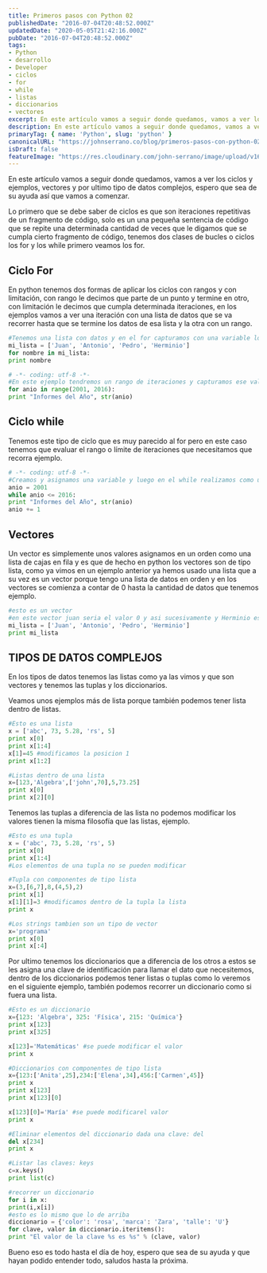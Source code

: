 ```yaml
---
title: Primeros pasos con Python 02
publishedDate: "2016-07-04T20:48:52.000Z"
updatedDate: "2020-05-05T21:42:16.000Z"
pubDate: "2016-07-04T20:48:52.000Z"
tags:
- Python
- desarrollo
- Developer
- ciclos
- for
- while
- listas
- diccionarios
- vectores
excerpt: En este artículo vamos a seguir donde quedamos, vamos a ver los ciclos y ejemplos, vectores y por ultimo tipo de datos complejos, espero que sea...
description: En este artículo vamos a seguir donde quedamos, vamos a ver los ciclos y ejemplos, vectores y por ultimo tipo de datos complejos, espero que sea...
primaryTag: { name: 'Python', slug: 'python' }
canonicalURL: "https://johnserrano.co/blog/primeros-pasos-con-python-02"
isDraft: false
featureImage: "https://res.cloudinary.com/john-serrano/image/upload/v1683577508/John%20Serrano/Blog%20Post/primeros-pasos-con-python-02/primerosPasos02_zpxuor.jpg"
---
```


En este artículo vamos a seguir donde quedamos, vamos a ver los ciclos y ejemplos, vectores y por ultimo tipo de datos complejos, espero que sea de su ayuda así que vamos a comenzar.

Lo primero que se debe saber de ciclos es que son iteraciones repetitivas de un fragmento de código, solo es un una pequeña sentencia de código que se repite una determinada cantidad de veces que le digamos que se cumpla cierto fragmento de código, tenemos dos clases de bucles o ciclos los for y los while primero veamos los for.

## Ciclo For

En python tenemos dos formas de aplicar los ciclos con rangos y con limitación, con rango le decimos que parte de un punto y termine en otro, con limitación le decimos que cumpla determinada iteraciones, en los ejemplos vamos a ver una iteración con una lista de datos que se va recorrer hasta que se termine los datos de esa lista y la otra con un rango.

```py
#Tenemos una lista con datos y en el for capturamos con una variable lo que hay dentro de esa lista y limitamos el for a esa lista,  solo pasara 4 veces por el for.
mi_lista = ['Juan', 'Antonio', 'Pedro', 'Herminio']
for nombre in mi_lista:
print nombre

# -*- coding: utf-8 -*-
#En este ejemplo tendremos un rango de iteraciones y capturamos ese valor que nos devuelve el rango, sin necesidad de incrementar el anio.
for anio in range(2001, 2016):
print "Informes del Año", str(anio)
```
    

## Ciclo while

Tenemos este tipo de ciclo que es muy parecido al for pero en este caso tenemos que evaluar el rango o límite de iteraciones que necesitamos que recorra ejemplo.

```py
# -*- coding: utf-8 -*-
#Creamos y asignamos una variable y luego en el while realizamos como un tipo de condicional hasta que anio sea menor o igual a ese dato y vamos incrementando ese valor de uno en uno.
anio = 2001
while anio <= 2016:
print "Informes del Año", str(anio)
anio += 1
```
    

## Vectores

Un vector es simplemente unos valores asignamos en un orden como una lista de cajas en fila y es que de hecho en python los vectores son de tipo lista, como ya vimos en un ejemplo anterior ya hemos usado una lista que a su vez es un vector porque tengo una lista de datos en orden y en los vectores se comienza a contar de 0 hasta la cantidad de datos que tenemos ejemplo.

```py
#esto es un vector
#en este vector juan seria el valor 0 y asi sucesivamente y Herminio es 3 de esta forma podemos solo imprimir todos los datos del vector como se ve en el ejemplo o simplemente escribir mi_lista[3] de esta forma podemos obtener el valor que necesitemos del vector.
mi_lista = ['Juan', 'Antonio', 'Pedro', 'Herminio']
print mi_lista
```
    

## TIPOS DE DATOS COMPLEJOS

En los tipos de datos tenemos las listas como ya las vimos y que son vectores y tenemos las tuplas y los diccionarios.

Veamos unos ejemplos más de lista porque también podemos tener lista dentro de listas.

```py
#Esto es una lista
x = ['abc', 73, 5.28, 'rs', 5]
print x[0]
print x[1:4]
x[1]=45 #modificamos la posicion 1
print x[1:2]

#Listas dentro de una lista
x=[123,'Algebra',['john',70],5,73.25]
print x[0]
print x[2][0]
```
    

Tenemos las tuplas a diferencia de las lista no podemos modificar los valores tienen la misma filosofía que las listas, ejemplo.

```py
#Esto es una tupla
x = ('abc', 73, 5.28, 'rs', 5)
print x[0]
print x[1:4]
#Los elementos de una tupla no se pueden modificar

#Tupla con componentes de tipo lista
x=(3,[6,7],8,(4,5),2)
print x[1]
x[1][1]=3 #modificamos dentro de la tupla la lista
print x

#Los strings tambien son un tipo de vector
x='programa'
print x[0]
print x[:4]
```
    

Por ultimo tenemos los diccionarios que a diferencia de los otros a estos se les asigna una clave de identificación para llamar el dato que necesitemos, dentro de los diccionarios podemos tener listas o tuplas como lo veremos en el siguiente ejemplo, también podemos recorrer un diccionario como si fuera una lista.

```py
#Esto es un diccionario
x={123: 'Algebra', 325: 'Física', 215: 'Química'}
print x[123]
print x[325]

x[123]='Matemáticas' #se puede modificar el valor
print x

#Diccionarios con componentes de tipo lista
x={123:['Anita',25],234:['Elena',34],456:['Carmen',45]}
print x
print x[123]
print x[123][0]

x[123][0]='María' #se puede modificarel valor
print x

#Eliminar elementos del diccionario dada una clave: del
del x[234]
print x

#Listar las claves: keys
c=x.keys()
print list(c)

#recorrer un diccionario
for i in x:
print(i,x[i])
#esto es lo mismo que lo de arriba
diccionario = {'color': 'rosa', 'marca': 'Zara', 'talle': 'U'} 
for clave, valor in diccionario.iteritems(): 
print "El valor de la clave %s es %s" % (clave, valor)
```
    

Bueno eso es todo hasta el día de hoy, espero que sea de su ayuda y que hayan podido entender todo, saludos hasta la próxima.
